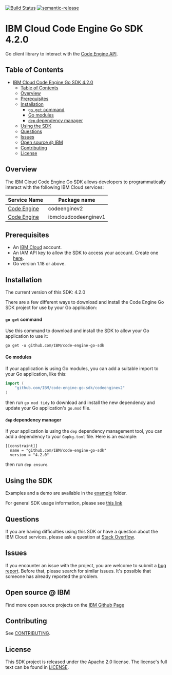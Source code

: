 [![Build Status](https://travis-ci.com/IBM/code-engine-go-sdk.svg?branch=main)](https://travis-ci.com/IBM/code-engine-go-sdk)
[![semantic-release](https://img.shields.io/badge/%20%20%F0%9F%93%A6%F0%9F%9A%80-semantic--release-e10079.svg)](https://github.com/semantic-release/semantic-release)

# IBM Cloud Code Engine Go SDK 4.2.0
Go client library to interact with the [Code Engine API](https://cloud.ibm.com/apidocs/codeengine).

## Table of Contents
<!--
  The TOC below is generated using the `markdown-toc` node package.

      https://github.com/jonschlinkert/markdown-toc

  You should regenerate the TOC after making changes to this file.

      npx markdown-toc -i README.md
  -->

<!-- toc -->

- [IBM Cloud Code Engine Go SDK 4.2.0](#ibm-cloud-code-engine-go-sdk-310)
  - [Table of Contents](#table-of-contents)
  - [Overview](#overview)
  - [Prerequisites](#prerequisites)
  - [Installation](#installation)
      - [`go get` command](#go-get-command)
      - [Go modules](#go-modules)
      - [`dep` dependency manager](#dep-dependency-manager)
  - [Using the SDK](#using-the-sdk)
  - [Questions](#questions)
  - [Issues](#issues)
  - [Open source @ IBM](#open-source--ibm)
  - [Contributing](#contributing)
  - [License](#license)

<!-- tocstop -->

## Overview

The IBM Cloud Code Engine Go SDK allows developers to programmatically interact with the following IBM Cloud services:

Service Name | Package name 
--- | --- 
[Code Engine](https://cloud.ibm.com/apidocs/codeengine/codeengine-v2.0.0) | codeenginev2 
[Code Engine](https://cloud.ibm.com/apidocs/codeengine/codeengine-v1.0.0) | ibmcloudcodeenginev1 

## Prerequisites

[ibm-cloud-onboarding]: https://cloud.ibm.com/registration

* An [IBM Cloud][ibm-cloud-onboarding] account.
* An IAM API key to allow the SDK to access your account. Create one [here](https://cloud.ibm.com/iam/apikeys).
* Go version 1.18 or above.

## Installation
The current version of this SDK: 4.2.0

There are a few different ways to download and install the Code Engine Go SDK project for use by your
Go application:

#### `go get` command  
Use this command to download and install the SDK to allow your Go application to
use it:

```
go get -u github.com/IBM/code-engine-go-sdk
```

#### Go modules  
If your application is using Go modules, you can add a suitable import to your
Go application, like this:

```go
import (
	"github.com/IBM/code-engine-go-sdk/codeenginev2"
)
```

then run `go mod tidy` to download and install the new dependency and update your Go application's
`go.mod` file.

#### `dep` dependency manager  
If your application is using the `dep` dependency management tool, you can add a dependency
to your `Gopkg.toml` file.  Here is an example:

```
[[constraint]]
  name = "github.com/IBM/code-engine-go-sdk"
  version = "4.2.0"

```

then run `dep ensure`.

## Using the SDK
Examples and a demo are available in the [example](/example) folder.

For general SDK usage information, please see [this link](https://github.com/IBM/ibm-cloud-sdk-common/blob/master/README.md)

## Questions

If you are having difficulties using this SDK or have a question about the IBM Cloud services,
please ask a question at 
[Stack Overflow](http://stackoverflow.com/questions/ask?tags=ibm-cloud).

## Issues
If you encounter an issue with the project, you are welcome to submit a
[bug report](https://github.com/IBM/code-engine-go-sdk/issues).
Before that, please search for similar issues. It's possible that someone has already reported the problem.

## Open source @ IBM
Find more open source projects on the [IBM Github Page](http://ibm.github.io/)

## Contributing
See [CONTRIBUTING](CONTRIBUTING.md).

## License

This SDK project is released under the Apache 2.0 license.
The license's full text can be found in [LICENSE](LICENSE).
